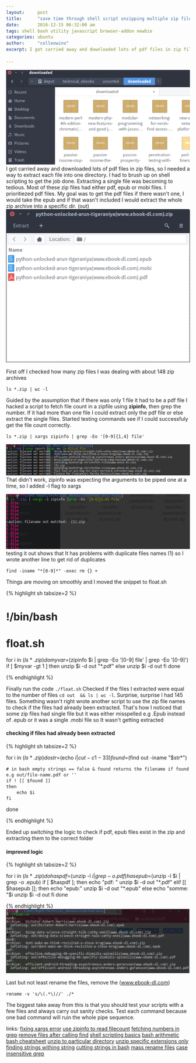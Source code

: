 ```yaml
---
layout:     post
title:      "save time through shell script unzipping multiple zip files"
date:       2016-12-15 06:32:00 am
tags: shell bash utility javascript browser-addon newbie
categories: ubuntu
author:     "colleowino"
excerpt: I got carried away and downloaded lots of pdf files in zip files, so I needed a way to extract each file into one directory. I had to brush up on shell scripting to ...

---
```

![zipfiles](/img/extract-zip.png "the zip files I wanted to extract")
I got carried away and downloaded lots of pdf files in zip files, so I needed a way to extract each file into one directory. I had to brush up on shell scripting to get the job done. Extracting a single file was becoming to tedious. Most of these zip files had either pdf, epub or mobi files. I prioritiezed pdf files. 
My goal was to get the pdf files if there wasn't one, I would take the epub and if that wasn't included I would extract the whole zip archive into a specific dir. (out)
![file types](/img/zip-preview.png "3 possible file type in zip archive")

First off I checked how many zip files I was dealing with about 148 zip archives

	ls *.zip | wc -l 

Guided by the assumption that if there was only 1 file it had to be a pdf file I hacked a script to fetch file count in a zipfile using **zipinfo**,
then grep the number. If it had more than one file I could extract only the pdf file or else extract the single files. 
Started testing commands see if I could successfuly get the file count correctly.

	ls *.zip | xargs zipinfo | grep -Eo '[0-9]{1,4} file'

![xargs zipinfo ](/img/xargs-zipinfo.png "testing zipinfo with without xargs flag")
That didn't work, zipinfo was expecting the arguments to be piped one at a time, so I added -l flag to xargs 

![duplicates ](/img/beware-duplicates.png "duplicates causing you worries")
testing it out shows that It has problems with duplicate files names (1) so I wrote another line to get rid of duplicates

	find -iname "*[0-9]*" -exec rm {} +

Things are moving on smoothly and I moved the snippet to float.sh
	
{% highlight sh tabsize=2 %}

# !/bin/bash
# float.sh
for i in $(ls *.zip)
do
	myvar=$(zipinfo $i | grep -Eo '[0-9] file' | grep -Eo '[0-9]')
	if [ $myvar -gt 1 ]
	then
		unzip $i -d out "*.pdf"
	else
		unzip $i -d out
	fi
done

{% endhighlight %}

Finally run the code ` ./float.sh `
Checked if the files I extracted were equal to the number of files ` cd out  && ls | wc -l `. Surprise, surprise I had 145 files. Something wasn't right
wrote another script to use the zip file names to check if the files had already been extracted. That's how I noticed that some zip files had single file but it was either misspelled e.g .Epub instead of .epub or it was a single .mobi file so It wasn't getting extracted

#### checking if files had already been extracted
{% highlight sh tabsize=2 %}

for i in $(ls *.zip)
do
	str=$(echo $i | cut -c1-33 )
	found=$(find out -iname "$str*")

	# in bash empty strings == false & found returns the filename if found e.g out/file-name.pdf or ''
	if ! [[ $found ]]
	then
		echo $i
	fi

done

{% endhighlight %}

Ended up switching the logic to check if pdf, epub files exist in the zip and extracting them to the correct folder
#### improved logic 

{% highlight sh tabsize=2 %}

for i in $(ls *.zip)
do
	haspdf=$(unzip -l $i | grep -o .pdf)
	hasepub=$(unzip -l $i | grep -o .epub)
	if [ $haspdf ]; then
		echo "pdf: "
		unzip $i -d out "*.pdf"
	elif [[ $hasepub ]]; then
		echo "epub:" 
		unzip $i -d out "*.epub"
	else
		echo "somme: "$i
		unzip $i -d out
	fi
done

{% endhighlight %}
![end result ](/img/end-result.png "the final outcome")

Last but not least rename the files, remove the (www.ebook-dl.com)

	rename -v 's/\(.*\)//' ./*

The biggest take away from this is that you should test your scripts with a few files and always carry out sanity checks. Test each command because one bad command will ruin the whole pipe sequence.

links:
[fixing xargs error](http://www.markhneedham.com/blog/2013/06/09/unix-find-xargs-zipinfo-and-the-caution-filename-not-matched-error/)
[use zipinfo to read filecount](http://unix.ittoolbox.com/groups/technical-functional/shellscript-l/file-count-in-a-zip-archive-3243725)
[fetching numbers in grep](http://askubuntu.com/questions/184204/how-do-i-fetch-only-the-numbers-in-grep)
[remove files after calling find](http://askubuntu.com/questions/666001/piping-find-name-to-xargs-results-in-filenames-with-spaces-not-being-passed-to)
[shell scripting basics](http://codewiki.wikidot.com/shell-script)
[bash arithmetic](http://stackoverflow.com/questions/8304005/how-do-i-do-if-statement-arithmetic-in-bash)
[bash cheatsheet](http://ricostacruz.com/cheatsheets/sh.html#ifs)
[unzip to particular directory](https://www.cyberciti.biz/faq/linux-howto-unzip-files-in-root-directory/)
[unzip specific extensions only](http://stackoverflow.com/questions/908679/unzip-specific-extension-only)
[finding strings withing string](http://stackoverflow.com/questions/229551/string-contains-in-bash/229585#229585)
[cutting strings in bash](http://stackoverflow.com/questions/219402/what-linux-shell-command-returns-a-part-of-a-string)
[mass rename files](http://tips.webdesign10.com/how-to-bulk-rename-files-in-linux-in-the-terminal)
[case insensitive grep](http://droptips.com/using-grep-and-ignoring-case-case-insensitive-grep)
